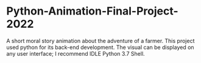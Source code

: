 # Python-Animation-Final-Project-2022
A short moral story animation about the adventure of a farmer. This project used python for its back-end development. The visual can be displayed on any user interface; I recommend IDLE Python 3.7 Shell.
